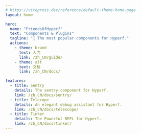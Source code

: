 ```yaml
---
# https://vitepress.dev/reference/default-theme-home-page
layout: home

hero:
  name: "FriendsOfHyperf"
  text: "Components & Plugins"
  tagline: "🚀 The most popular components for Hyperf."
  actions:
    - theme: brand
      text: 入门
      link: /zh_CN/guide/
    - theme: alt
      text: 文档
      link: /zh_CN/docs/

features:
  - title: Sentry
    details: The sentry component for Hyperf.
    link: /zh_CN/docs/sentry/
  - title: Telecope
    details: An elegant debug assistant for Hyperf.
    link: /zh_CN/docs/telescope/
  - title: Tinker
    details: The Powerful REPL for Hyperf.
    link: /zh_CN/docs/tinker/
---
```



